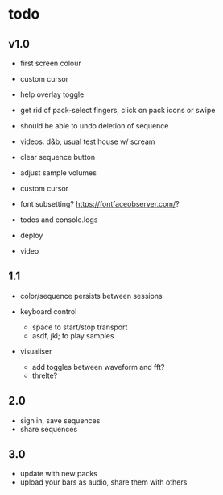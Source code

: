 # todo

## v1.0

- first screen colour

- custom cursor

- help overlay toggle

- get rid of pack-select fingers, click on pack icons or swipe

- should be able to undo deletion of sequence

- videos: d&b, usual test house w/ scream

- clear sequence button

- adjust sample volumes

- custom cursor

- font subsetting? https://fontfaceobserver.com/?

- todos and console.logs

- deploy

- video

## 1.1

- color/sequence persists between sessions

- keyboard control

  - space to start/stop transport
  - asdf, jkl; to play samples

- visualiser
  - add toggles between waveform and fft?
  - threlte?

## 2.0

- sign in, save sequences
- share sequences

## 3.0

- update with new packs
- upload your bars as audio, share them with others
